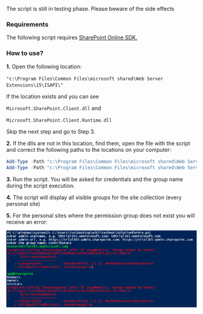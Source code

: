 The script is still in testing phase. Please beware of the side effects

 

### Requirements
 
The following script requires [SharePoint Online SDK.](https://www.microsoft.com/en-us/download/details.aspx?id=42038)

 

### How to use?
**1.** Open the following location:

```"c:\Program Files\Common Files\microsoft shared\Web Server Extensions\15\ISAPI\"```

If the location exists and you can see

```Microsoft.SharePoint.Client.dll```    and

```Microsoft.SharePoint.Client.Runtime.dll```

Skip the next step and go to Step 3.

 

**2.** If the dlls are not in this location, find them, open the file with the script and correct the following paths to the locations on your computer:

```PowerShell
Add-Type -Path "c:\Program Files\Common Files\microsoft shared\Web Server Extensions\15\ISAPI\Microsoft.SharePoint.Client.dll"  
Add-Type -Path "c:\Program Files\Common Files\microsoft shared\Web Server Extensions\15\ISAPI\Microsoft.SharePoint.Client.Runtime.dll"  
``` 
 
**3.** Run the script. You will be asked for credentials and the group name during the script execution.

**4.** The script will display all visible groups for the site collection (every personal site)

**5.** For the personal sites where the permission group does not exist you will receive an error:

<img src="../Remove permission groups from personal files/SolutionForPropic.PNG" width="850">

 

 

 

 
